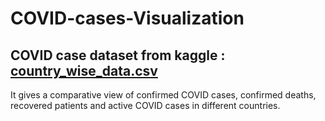 # COVID-cases-Visualization
## COVID case dataset from kaggle : [country_wise_data.csv](https://www.kaggle.com/datasets/imdevskp/corona-virus-report)

It gives a comparative view of confirmed COVID cases, confirmed deaths, recovered patients and active COVID cases in different countries.

